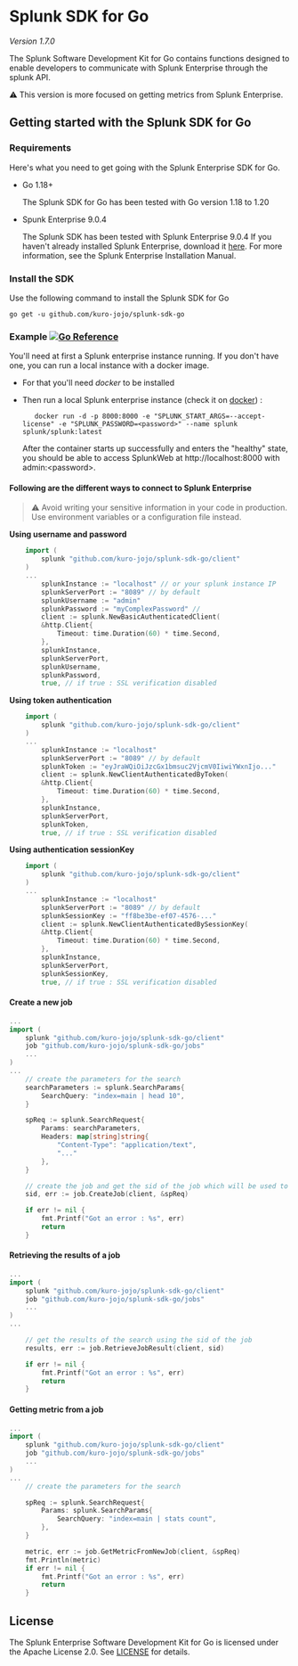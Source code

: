 # Splunk SDK for Go 
*Version 1.7.0*

The Splunk Software Development Kit for Go contains functions designed to enable developers to communicate with Splunk Enterprise through the splunk API.

:warning: This version is more focused on getting metrics from Splunk Enterprise.
## Getting started with the Splunk SDK for Go

### Requirements
Here's what you need to get going with the Splunk Enterprise SDK for Go.

* Go 1.18+
    
    The Splunk SDK for Go has been tested with Go version 1.18 to 1.20

* Spunk Enterprise 9.0.4

    The Splunk SDK has been tested with Splunk Enterprise 9.0.4
If you haven't already installed Splunk Enterprise, download it [here](http://www.splunk.com/download). For more information, see the Splunk Enterprise Installation Manual.


### Install the SDK  

Use the following command to install the Splunk SDK for Go

    go get -u github.com/kuro-jojo/splunk-sdk-go

### Example [![Go Reference](https://pkg.go.dev/badge/github.com/kuro-jojo/splunk-sdk-go.svg)](https://pkg.go.dev/github.com/kuro-jojo/splunk-sdk-go)


You'll need at first a Splunk enterprise instance running. If you don't have one, you can run a local instance with a docker image.

* For that you'll need *docker* to be installed
* Then run a local Splunk enterprise instance (check it on [docker](https://hub.docker.com/r/splunk/splunk)) : 

         docker run -d -p 8000:8000 -e "SPLUNK_START_ARGS=--accept-license" -e "SPLUNK_PASSWORD=<password>" --name splunk splunk/splunk:latest


    After the container starts up successfully and enters the "healthy" state, you should be able to access SplunkWeb at http://localhost:8000 with admin:\<password>.

#### Following are the different ways to connect to Splunk Enterprise

> :warning: Avoid writing your sensitive information in your code in production. Use environment variables or a configuration file instead.

**Using username and password**
```go
    import (
        splunk "github.com/kuro-jojo/splunk-sdk-go/client"
    )
    ...
        splunkInstance := "localhost" // or your splunk instance IP
        splunkServerPort := "8089" // by default
        splunkUsername := "admin"
        splunkPassword := "myComplexPassword" // 
        client := splunk.NewBasicAuthenticatedClient(
        &http.Client{
            Timeout: time.Duration(60) * time.Second,
        },
        splunkInstance,
        splunkServerPort,
        splunkUsername,
        splunkPassword,
        true, // if true : SSL verification disabled 
```
**Using token authentication**
```go
    import (
        splunk "github.com/kuro-jojo/splunk-sdk-go/client"
    )
    ...
        splunkInstance := "localhost"
        splunkServerPort := "8089" // by default
        splunkToken := "eyJraWQiOiJzcGx1bmsuc2VjcmV0IiwiYWxnIjo..."
        client := splunk.NewClientAuthenticatedByToken(
        &http.Client{
            Timeout: time.Duration(60) * time.Second,
        },
        splunkInstance,
        splunkServerPort,
        splunkToken,
        true, // if true : SSL verification disabled 
```
**Using authentication sessionKey**
```go
    import (
        splunk "github.com/kuro-jojo/splunk-sdk-go/client"
    )
    ...
        splunkInstance := "localhost"
        splunkServerPort := "8089" // by default
        splunkSessionKey := "ff8be3be-ef07-4576-..."
        client := splunk.NewClientAuthenticatedBySessionKey(
        &http.Client{
            Timeout: time.Duration(60) * time.Second,
        },
        splunkInstance,
        splunkServerPort,
        splunkSessionKey,
        true, // if true : SSL verification disabled 
```

#### Create a new job 

```go
...
import ( 
    splunk "github.com/kuro-jojo/splunk-sdk-go/client"
    job "github.com/kuro-jojo/splunk-sdk-go/jobs"
    ...
)
...
    // create the parameters for the search
    searchParameters := splunk.SearchParams{
        SearchQuery: "index=main | head 10",
    }

    spReq := splunk.SearchRequest{
        Params: searchParameters,
        Headers: map[string]string{
            "Content-Type": "application/text",
            "..."
        },
    }

    // create the job and get the sid of the job which will be used to get the results
    sid, err := job.CreateJob(client, &spReq)

    if err != nil {
        fmt.Printf("Got an error : %s", err)
        return
    }

```

#### Retrieving the results of a job
```go
...
import ( 
    splunk "github.com/kuro-jojo/splunk-sdk-go/client"
    job "github.com/kuro-jojo/splunk-sdk-go/jobs"
    ...
)
...

    // get the results of the search using the sid of the job
    results, err := job.RetrieveJobResult(client, sid)

    if err != nil {
        fmt.Printf("Got an error : %s", err)
        return
    }

```

#### Getting metric from a job
```go
...
import ( 
    splunk "github.com/kuro-jojo/splunk-sdk-go/client"
    job "github.com/kuro-jojo/splunk-sdk-go/jobs"
    ...
)
...
    // create the parameters for the search

    spReq := splunk.SearchRequest{
        Params: splunk.SearchParams{
            SearchQuery: "index=main | stats count",
        },
    }

    metric, err := job.GetMetricFromNewJob(client, &spReq)
    fmt.Println(metric)
    if err != nil {
        fmt.Printf("Got an error : %s", err)
        return
    }

```

## License

The Splunk Enterprise Software Development Kit for Go is licensed under the Apache License 2.0. See [LICENSE](LICENSE) for details.
